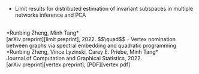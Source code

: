- Limit results for distributed estimation of invariant subspaces in multiple networks inference and PCA
<br>
*Runbing Zheng, Minh Tang*
<br>
[arXiv preprint][limit preprint], 2022.
$$\quad$$
- Vertex nomination between graphs via spectral embedding and quadratic programming
<br>
*Runbing Zheng, Vince Lyzinski, Carey E. Priebe, Minh Tang*
<br>
Journal of Computation and Graphical Statistics, 2022.
<br>
[arXiv preprint][vertex preprint], [PDF][vertex pdf]

[limit preprint]:https://arxiv.org/abs/2206.04306
[vertex preprint]:https://arxiv.org/abs/2010.14622
[vertex pdf]:https://doi.org/10.1080/10618600.2022.2060238
